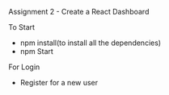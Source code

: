 Assignment 2 - Create a React Dashboard


To Start
- npm install(to install all the dependencies)
- npm Start


For Login
- Register for a new user  
